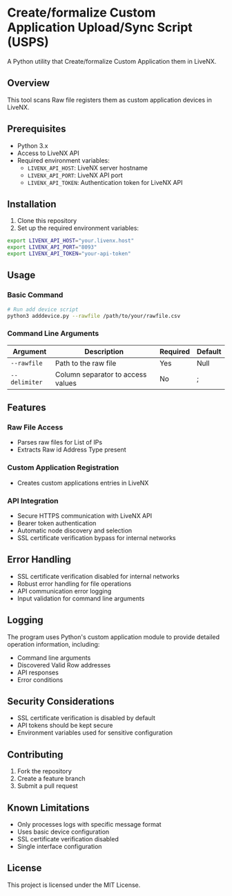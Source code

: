 # Create/formalize Custom Application Upload/Sync Script (USPS)

A Python utility that Create/formalize Custom Application them in LiveNX.

## Overview

This tool scans Raw file registers them as custom application devices in LiveNX.

## Prerequisites

- Python 3.x
- Access to LiveNX API
- Required environment variables:
  - `LIVENX_API_HOST`: LiveNX server hostname
  - `LIVENX_API_PORT`: LiveNX API port
  - `LIVENX_API_TOKEN`: Authentication token for LiveNX API

## Installation

1. Clone this repository
2. Set up the required environment variables:
```bash
export LIVENX_API_HOST="your.livenx.host"
export LIVENX_API_PORT="8093"
export LIVENX_API_TOKEN="your-api-token"
```

## Usage

### Basic Command
```bash
# Run add device script 
python3 adddevice.py --rawfile /path/to/your/rawfile.csv
```

### Command Line Arguments

| Argument | Description | Required | Default |
|----------|-------------|----------|----------|
| `--rawfile` | Path to the raw file | Yes | Null |
| `--delimiter` | Column separator to access values | No | ; |

## Features

### Raw File Access
- Parses raw files for List of IPs
- Extracts Raw id Address Type present

### Custom Application Registration
- Creates custom applications entries in LiveNX

### API Integration
- Secure HTTPS communication with LiveNX API
- Bearer token authentication
- Automatic node discovery and selection
- SSL certificate verification bypass for internal networks

## Error Handling

- SSL certificate verification disabled for internal networks
- Robust error handling for file operations
- API communication error logging
- Input validation for command line arguments

## Logging

The program uses Python's custom application module to provide detailed operation information, including:
- Command line arguments
- Discovered Valid Row addresses
- API responses
- Error conditions

## Security Considerations

- SSL certificate verification is disabled by default
- API tokens should be kept secure
- Environment variables used for sensitive configuration

## Contributing

1. Fork the repository
2. Create a feature branch
3. Submit a pull request

## Known Limitations

- Only processes logs with specific message format
- Uses basic device configuration
- SSL certificate verification disabled
- Single interface configuration

## License

This project is licensed under the MIT License.